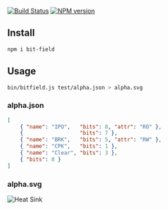 [![Build Status](https://travis-ci.org/drom/bitfield.svg?branch=master)](https://travis-ci.org/drom/bitfield)
[![NPM version](https://img.shields.io/npm/v/bit-field.svg)](https://www.npmjs.org/package/bit-field)

## Install

```sh
npm i bit-field
```

## Usage

```sh
bin/bitfield.js test/alpha.json > alpha.svg
```

### alpha.json

```json
[
    { "name": "IPO",   "bits": 8, "attr": "RO" },
    {                  "bits": 7 },
    { "name": "BRK",   "bits": 5, "attr": "RW" },
    { "name": "CPK",   "bits": 1 },
    { "name": "Clear", "bits": 3 },
    { "bits": 8 }
]
```
### alpha.svg

![Heat Sink](https://rawgit.com/drom/bitfield/master/test/alpha.svg)
